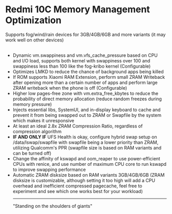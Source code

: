 # Redmi 10C Memory Management Optimization
<head>
    <meta charset="UTF-8">
    <meta name="viewport" content="width=device-width, initial-scale=1.0">
</head>
<body>
    <div class="container">
        <div>Supports fog/wind/rain devices for 3GB/4GB/6GB and more variants (it may work well on other devices)</div>
        <br>
        <ul>
            <li>Dynamic vm.swappiness and vm.vfs_cache_pressure based on CPU and I/O load, supports both kernel with swappiness over 100 and swappiness less than 100 like the fog-kribo kernel (Configurable)</li>
            <li>Optimizes LMKD to reduce the chance of background apps being killed</li>
            <li>If ROM supports Xiaomi RAM Extension, perform small ZRAM Writeback after opening more than a certain number of apps and perform large ZRAM writeback when the phone is off (Configurable)</li>
            <li>Higher low pages-free zone with vm.extra_free_kbytes to reduce the probability of direct memory allocation (reduce random freezes during memory pressure)</li>
            <li>Injects essential libs, SystemUI, and in-display keyboard to cache and prevent it from being swapped out to ZRAM or Swapfile by the system which makes it unresponsive</li>
            <li>At least an ideal 2.8x ZRAM Compression Ratio, regardless of compression algorithm</li>
            <li><b>IF AND ONLY IF</b> UFS Health is okay, configure hybrid swap setup on /data/lswap/swapfile with swapfile being a lower priority than ZRAM, utilizing Qualcomm's PPR (swapfile size is based on RAM variants and can be turned off)</li>
            <li>Change the affinity of kswapd and oom_reaper to use power-efficient CPUs with renice, and use number of maximum CPU core to run kswapd to improve swapping performance</li>
            <li>Automatic ZRAM disksize based on RAM variants 3GB/4GB/6GB (ZRAM disksize is customizable, although setting it too high will add a CPU overhead and inefficient compressed pagecache, feel free to experiment and see which one works best for your workload)</li>
        <hr>
        <div>"Standing on the shoulders of giants"</div>
    </div>
</body>
</html>
